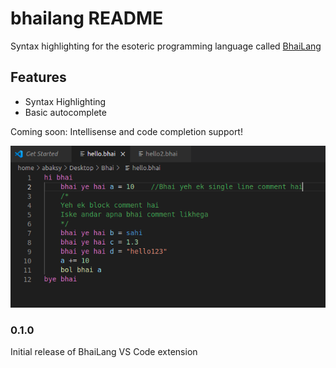 # bhailang README

Syntax highlighting for the esoteric programming language called [BhaiLang](https://github.com/DulLabs/bhai-lang)

## Features

- Syntax Highlighting
- Basic autocomplete

Coming soon: Intellisense and code completion support!

![feature X](img/bhai1.png "Hello Bhai")


### 0.1.0

Initial release of BhaiLang VS Code extension


